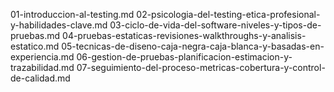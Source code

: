 01-introduccion-al-testing.md
02-psicologia-del-testing-etica-profesional-y-habilidades-clave.md
03-ciclo-de-vida-del-software-niveles-y-tipos-de-pruebas.md
04-pruebas-estaticas-revisiones-walkthroughs-y-analisis-estatico.md
05-tecnicas-de-diseno-caja-negra-caja-blanca-y-basadas-en-experiencia.md
06-gestion-de-pruebas-planificacion-estimacion-y-trazabilidad.md
07-seguimiento-del-proceso-metricas-cobertura-y-control-de-calidad.md

